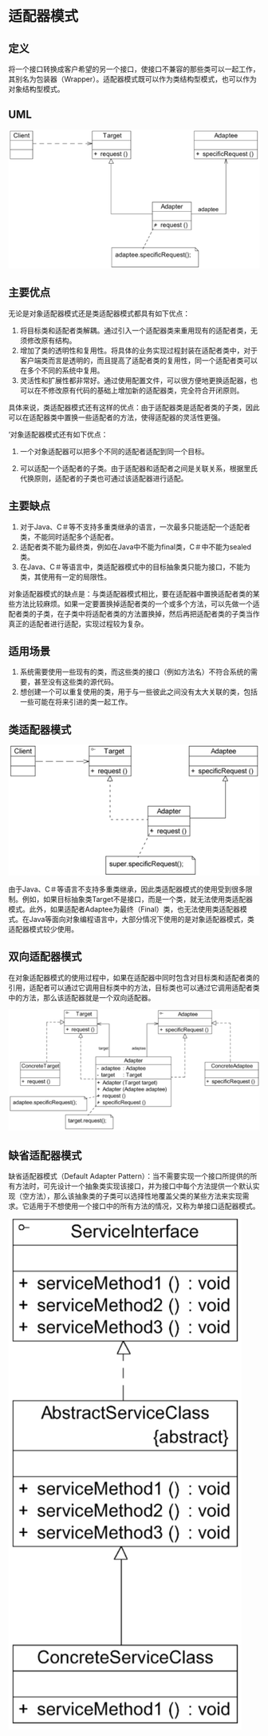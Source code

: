 # 适配器模式

## 定义

将一个接口转换成客户希望的另一个接口，使接口不兼容的那些类可以一起工作，其别名为包装器（Wrapper）。适配器模式既可以作为类结构型模式，也可以作为对象结构型模式。

## UML

![对象适配器模式图](.gitbook/assets/image-20240426220504234.png)

## 主要优点

无论是对象适配器模式还是类适配器模式都具有如下优点：

1. 将目标类和适配者类解耦。通过引入一个适配器类来重用现有的适配者类，无须修改原有结构。
2. 增加了类的透明性和复用性。将具体的业务实现过程封装在适配者类中，对于客户端类而言是透明的，而且提高了适配者类的复用性，同一个适配者类可以在多个不同的系统中复用。
3. 灵活性和扩展性都非常好。通过使用配置文件，可以很方便地更换适配器，也可以在不修改原有代码的基础上增加新的适配器类，完全符合开闭原则。

具体来说，类适配器模式还有这样的优点：由于适配器类是适配者类的子类，因此可以在适配器类中置换一些适配者的方法，使得适配器的灵活性更强。

‘对象适配器模式还有如下优点：

1. 一个对象适配器可以把多个不同的适配者适配到同一个目标。

2. 可以适配一个适配者的子类。由于适配器和适配者之间是关联关系，根据里氏代换原则，适配者的子类也可通过该适配器进行适配。

## 主要缺点

1. 对于Java、C＃等不支持多重类继承的语言，一次最多只能适配一个适配者类，不能同时适配多个适配者。
2. 适配者类不能为最终类，例如在Java中不能为final类，C＃中不能为sealed类。
3. 在Java、C＃等语言中，类适配器模式中的目标抽象类只能为接口，不能为类，其使用有一定的局限性。

对象适配器模式的缺点是：与类适配器模式相比，要在适配器中置换适配者类的某些方法比较麻烦。如果一定要置换掉适配者类的一个或多个方法，可以先做一个适配者类的子类，在子类中将适配者类的方法置换掉，然后再把适配者类的子类当作真正的适配者进行适配，实现过程较为复杂。

## 适用场景

1. 系统需要使用一些现有的类，而这些类的接口（例如方法名）不符合系统的需要，甚至没有这些类的源代码。
2. 想创建一个可以重复使用的类，用于与一些彼此之间没有太大关联的类，包括一些可能在将来引进的类一起工作。



## 类适配器模式

![类适配器模式](.gitbook/assets/image-20240426220839724.png)



由于Java、C＃等语言不支持多重类继承，因此类适配器模式的使用受到很多限制。例如，如果目标抽象类Target不是接口，而是一个类，就无法使用类适配器模式。此外，如果适配者Adaptee为最终（Final）类，也无法使用类适配器模式。在Java等面向对象编程语言中，大部分情况下使用的是对象适配器模式，类适配器模式较少使用。



## 双向适配器模式

在对象适配器模式的使用过程中，如果在适配器中同时包含对目标类和适配者类的引用，适配者可以通过它调用目标类中的方法，目标类也可以通过它调用适配者类中的方法，那么该适配器就是一个双向适配器。

![image-20240426220938530](.gitbook/assets/image-20240426220938530.png)

## 缺省适配器模式

缺省适配器模式（Default Adapter Pattern）：当不需要实现一个接口所提供的所有方法时，可先设计一个抽象类实现该接口，并为接口中每个方法提供一个默认实现（空方法），那么该抽象类的子类可以选择性地覆盖父类的某些方法来实现需求。它适用于不想使用一个接口中的所有方法的情况，又称为单接口适配器模式。

![image-20240426221033280](.gitbook/assets/image-20240426221033280.png)